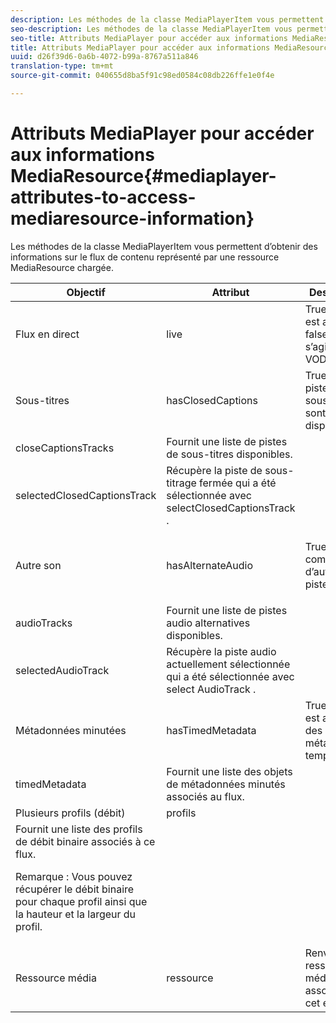 ```yaml
---
description: Les méthodes de la classe MediaPlayerItem vous permettent d’obtenir des informations sur le flux de contenu représenté par une ressource MediaResource chargée.
seo-description: Les méthodes de la classe MediaPlayerItem vous permettent d’obtenir des informations sur le flux de contenu représenté par une ressource MediaResource chargée.
seo-title: Attributs MediaPlayer pour accéder aux informations MediaResource
title: Attributs MediaPlayer pour accéder aux informations MediaResource
uuid: d26f39d6-0a6b-4072-b99a-8767a511a846
translation-type: tm+mt
source-git-commit: 040655d8ba5f91c98ed0584c08db226ffe1e0f4e

---
```



# Attributs MediaPlayer pour accéder aux informations MediaResource{#mediaplayer-attributes-to-access-mediaresource-information}

Les méthodes de la classe MediaPlayerItem vous permettent d’obtenir des informations sur le flux de contenu représenté par une ressource MediaResource chargée.

<table frame="all" colsep="1" rowsep="1" id="table_46225307CA5B4BB1869576E0B9141E38"> 
 <thead> 
  <tr rowsep="1"> 
   <th colname="1" class="entry"> Objectif </th> 
   <th colname="2" class="entry"> Attribut </th> 
   <th colname="3" class="entry"> Description </th> 
  </tr> 
 </thead>
 <tbody> 
  <tr rowsep="1"> 
   <td colname="1"> Flux en direct </td> 
   <td colname="2"> <span class="codeph"> live </span> </td> 
   <td colname="3"> True si le flux est actif ; false s’il s’agit de VOD. </td> 
  </tr> 
  <tr rowsep="1"> 
   <td colname="1" morerows="2"> Sous-titres </td> 
   <td colname="2"> <span class="codeph"> hasClosedCaptions </span> </td> 
   <td colname="3"> True si des pistes de sous-titrage sont disponibles. </td> 
  </tr> 
  <tr rowsep="1"> 
   <td colname="2"> <span class="codeph"> closeCaptionsTracks </span> </td> 
   <td colname="3"> Fournit une liste de pistes de sous-titres disponibles. </td> 
  </tr> 
  <tr rowsep="1"> 
   <td colname="2"> <span class="codeph"> selectedClosedCaptionsTrack </span> </td> 
   <td colname="3"> Récupère la piste de sous-titrage fermée qui a été sélectionnée avec <span class="codeph"> selectClosedCaptionsTrack </span>. </td> 
  </tr> 
  <tr rowsep="1"> 
   <td colname="1" morerows="2"> Autre son </td> 
   <td colname="2"> <span class="codeph"> hasAlternateAudio </span> </td> 
   <td colname="3"> <p>True si le flux comporte d’autres pistes audio. </p> </td> 
  </tr> 
  <tr rowsep="1"> 
   <td colname="2"> <span class="codeph"> audioTracks </span> </td> 
   <td colname="3"> Fournit une liste de pistes audio alternatives disponibles. </td> 
  </tr> 
  <tr rowsep="1"> 
   <td colname="2"> <span class="codeph"> selectedAudioTrack </span> </td> 
   <td colname="3"> 
    <ph>
      Récupère la piste audio actuellement sélectionnée qui a été sélectionnée avec <span class="codeph"> select AudioTrack </span>. 
    </ph> </td> 
  </tr> 
  <tr rowsep="1"> 
   <td colname="1" morerows="1"> Métadonnées minutées </td> 
   <td colname="2"> <span class="codeph"> hasTimedMetadata </span> </td> 
   <td colname="3"> True si le flux est associé à des métadonnées temporisées. </td> 
  </tr> 
  <tr rowsep="1"> 
   <td colname="2"> <span class="codeph"> timedMetadata </span> </td> 
   <td colname="3"> Fournit une liste des objets de métadonnées minutés associés au flux. </td> 
  </tr> 
  <tr rowsep="1"> 
   <td colname="1" morerows="1"> Plusieurs profils (débit) </td> 
   <td colname="2" morerows="1"> <span class="codeph"> profils </span> </td> 
   <td colname="3"> </td> 
  </tr> 
  <tr rowsep="1"> 
   <td colname="3"> Fournit une liste des profils de débit binaire associés à ce flux. <p>Remarque :  Vous pouvez récupérer le débit binaire pour chaque profil ainsi que la hauteur et la largeur du profil. </p> </td> 
  </tr> 
  <tr rowsep="1"> 
   <td colname="1"> Ressource média </td> 
   <td colname="2"> <span class="codeph"> ressource </span> </td> 
   <td colname="3"> Renvoie la ressource média associée à cet élément. </td> 
  </tr> 
 </tbody> 
</table>

